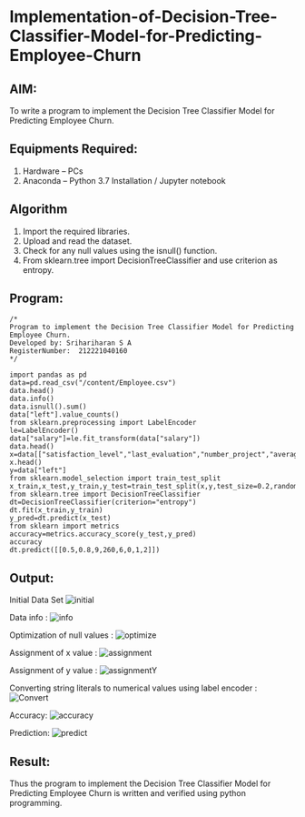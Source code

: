 # Implementation-of-Decision-Tree-Classifier-Model-for-Predicting-Employee-Churn

## AIM:
To write a program to implement the Decision Tree Classifier Model for Predicting Employee Churn.

## Equipments Required:
1. Hardware – PCs
2. Anaconda – Python 3.7 Installation / Jupyter notebook

## Algorithm
1. Import the required libraries.
2. Upload and read the dataset.
3. Check for any null values using the isnull() function.
4. From sklearn.tree import DecisionTreeClassifier and use criterion as entropy.

## Program:
```
/*
Program to implement the Decision Tree Classifier Model for Predicting Employee Churn.
Developed by: Srihariharan S A
RegisterNumber:  212221040160
*/

import pandas as pd
data=pd.read_csv("/content/Employee.csv")
data.head()
data.info()
data.isnull().sum()
data["left"].value_counts()
from sklearn.preprocessing import LabelEncoder
le=LabelEncoder()
data["salary"]=le.fit_transform(data["salary"])
data.head()
x=data[["satisfaction_level","last_evaluation","number_project","average_montly_hours","time_spend_company","Work_accident","promotion_last_5years","salary"]]
x.head()
y=data["left"]
from sklearn.model_selection import train_test_split
x_train,x_test,y_train,y_test=train_test_split(x,y,test_size=0.2,random_state=100)
from sklearn.tree import DecisionTreeClassifier
dt=DecisionTreeClassifier(criterion="entropy")
dt.fit(x_train,y_train)
y_pred=dt.predict(x_test)
from sklearn import metrics
accuracy=metrics.accuracy_score(y_test,y_pred)
accuracy
dt.predict([[0.5,0.8,9,260,6,0,1,2]])

```

## Output:
Initial Data Set
![initial](https://github.com/hariharan2383/Implementation-of-Decision-Tree-Classifier-Model-for-Predicting-Employee-Churn/assets/117346668/99e98ae9-d23c-4afa-b4db-0981a76aad6b)

Data info :
![info](https://github.com/hariharan2383/Implementation-of-Decision-Tree-Classifier-Model-for-Predicting-Employee-Churn/assets/117346668/8037d181-44c7-4653-ab14-3f1aa890a022)

Optimization of null values :
![optimize](https://github.com/hariharan2383/Implementation-of-Decision-Tree-Classifier-Model-for-Predicting-Employee-Churn/assets/117346668/4fc940f0-1869-436f-955e-eddefca177b1)

Assignment of x value :
![assignment](https://github.com/hariharan2383/Implementation-of-Decision-Tree-Classifier-Model-for-Predicting-Employee-Churn/assets/117346668/9204d7be-11dd-44c6-9052-078f5de62d20)

Assignment of y value :
![assignmentY](https://github.com/hariharan2383/Implementation-of-Decision-Tree-Classifier-Model-for-Predicting-Employee-Churn/assets/117346668/0109490f-8bac-4ea9-b734-26e466997ce5)

Converting string literals to numerical values using label encoder :
![Convert](https://github.com/hariharan2383/Implementation-of-Decision-Tree-Classifier-Model-for-Predicting-Employee-Churn/assets/117346668/42373079-1298-4e65-bb81-3dd785b20f94)

Accuracy:
![accuracy](https://github.com/hariharan2383/Implementation-of-Decision-Tree-Classifier-Model-for-Predicting-Employee-Churn/assets/117346668/5efb0e92-5c5a-4649-9b16-12b16d614a4d)

Prediction:
![predict](https://github.com/hariharan2383/Implementation-of-Decision-Tree-Classifier-Model-for-Predicting-Employee-Churn/assets/117346668/d43c43b8-1b22-4d7e-894c-70e8e628509f)


## Result:
Thus the program to implement the  Decision Tree Classifier Model for Predicting Employee Churn is written and verified using python programming.
